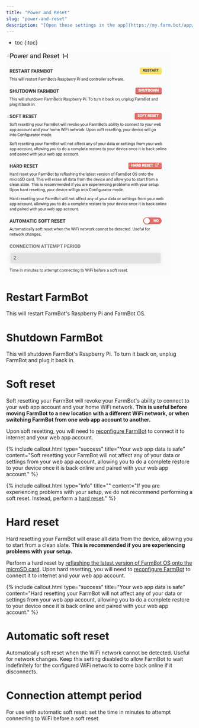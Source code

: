 ```yaml
---
title: "Power and Reset"
slug: "power-and-reset"
description: "[Open these settings in the app](https://my.farm.bot/app/designer/settings?highlight=power_and_reset)"
---
```


* toc
{:toc}


![Screen Shot 2020-08-25 at 10.38.08 AM.png](_images/Screen_Shot_2020-08-25_at_10.38.08_AM.png)

# Restart FarmBot
This will restart FarmBot's Raspberry Pi and FarmBot OS.

# Shutdown FarmBot
This will shutdown FarmBot's Raspberry Pi. To turn it back on, unplug FarmBot and plug it back in.

# Soft reset
Soft resetting your FarmBot will revoke your FarmBot's ability to connect to your web app account and your home WiFi network. **This is useful before moving FarmBot to a new location with a different WiFi network, or when switching FarmBot from one web app account to another.**

Upon soft resetting, you will need to [reconfigure FarmBot](http://configure.farm.bot) to connect it to internet and your web app account.

{%
include callout.html
type="success"
title="Your web app data is safe"
content="Soft resetting your FarmBot will not affect any of your data or settings from your web app account, allowing you to do a complete restore to your device once it is back online and paired with your web app account."
%}



{%
include callout.html
type="info"
title=""
content="If you are experiencing problems with your setup, we do not recommend performing a soft reset. Instead, perform a [hard reset](#hard-reset)."
%}

# Hard reset

Hard resetting your FarmBot will erase all data from the device, allowing you to start from a clean slate. **This is recommended if you are experiencing problems with your setup.**

Perform a hard reset by [reflashing the latest version of FarmBot OS onto the microSD card](../../FarmBot-OS/farmbot-os.md#installation). Upon hard resetting, you will need to [reconfigure FarmBot](http://configure.farm.bot) to connect it to internet and your web app account.

{%
include callout.html
type="success"
title="Your web app data is safe"
content="Hard resetting your FarmBot will not affect any of your data or settings from your web app account, allowing you to do a complete restore to your device once it is back online and paired with your web app account."
%}

# Automatic soft reset
Automatically soft reset when the WiFi network cannot be detected. Useful for network changes. Keep this setting disabled to allow FarmBot to wait indefinitely for the configured WiFi network to come back online if it disconnects.

# Connection attempt period
For use with automatic soft reset: set the time in minutes to attempt connecting to WiFi before a soft reset.
